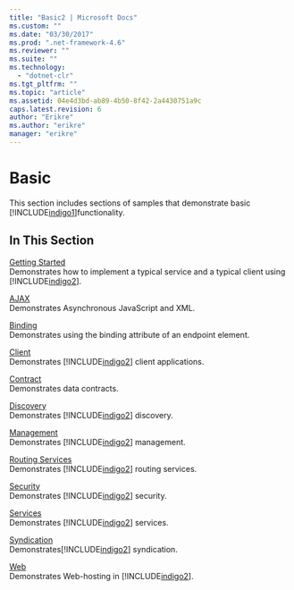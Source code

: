 ```yaml
---
title: "Basic2 | Microsoft Docs"
ms.custom: ""
ms.date: "03/30/2017"
ms.prod: ".net-framework-4.6"
ms.reviewer: ""
ms.suite: ""
ms.technology: 
  - "dotnet-clr"
ms.tgt_pltfrm: ""
ms.topic: "article"
ms.assetid: 04e4d3bd-ab89-4b50-8f42-2a4430751a9c
caps.latest.revision: 6
author: "Erikre"
ms.author: "erikre"
manager: "erikre"
---
```

# Basic
This section includes sections of samples that demonstrate basic [!INCLUDE[indigo1](../../../../includes/indigo1-md.md)]functionality.  
  
## In This Section  
 [Getting Started](../../../../docs/framework/wcf/samples/getting-started-sample.md)  
 Demonstrates how to implement a typical service and a typical client using [!INCLUDE[indigo2](../../../../includes/indigo2-md.md)].  
  
 [AJAX](../../../../docs/framework/wcf/samples/ajax.md)  
 Demonstrates Asynchronous JavaScript and XML.  
  
 [Binding](../../../../docs/framework/wcf/samples/binding.md)  
 Demonstrates using the binding attribute of an endpoint element.  
  
 [Client](../../../../docs/framework/wcf/samples/client.md)  
 Demonstrates [!INCLUDE[indigo2](../../../../includes/indigo2-md.md)] client applications.  
  
 [Contract](../../../../docs/framework/wcf/samples/contract.md)  
 Demonstrates data contracts.  
  
 [Discovery](../../../../docs/framework/wcf/samples/discovery-samples.md)  
 Demonstrates [!INCLUDE[indigo2](../../../../includes/indigo2-md.md)] discovery.  
  
 [Management](../../../../docs/framework/wcf/samples/management.md)  
 Demonstrates [!INCLUDE[indigo2](../../../../includes/indigo2-md.md)] management.  
  
 [Routing Services](../../../../docs/framework/wcf/samples/routing-services.md)  
 Demonstrates [!INCLUDE[indigo2](../../../../includes/indigo2-md.md)] routing services.  
  
 [Security](../../../../docs/framework/wcf/samples/security-in-wcf.md)  
 Demonstrates [!INCLUDE[indigo2](../../../../includes/indigo2-md.md)] security.  
  
 [Services](../../../../docs/framework/wcf/samples/services.md)  
 Demonstrates [!INCLUDE[indigo2](../../../../includes/indigo2-md.md)] services.  
  
 [Syndication](../../../../docs/framework/wcf/samples/syndication.md)  
 Demonstrates[!INCLUDE[indigo2](../../../../includes/indigo2-md.md)] syndication.  
  
 [Web](../../../../docs/framework/wcf/samples/web.md)  
 Demonstrates Web-hosting in [!INCLUDE[indigo2](../../../../includes/indigo2-md.md)].